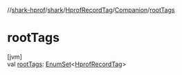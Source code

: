//[shark-hprof](../../../../index.md)/[shark](../../index.md)/[HprofRecordTag](../index.md)/[Companion](index.md)/[rootTags](root-tags.md)

# rootTags

[jvm]\
val [rootTags](root-tags.md): [EnumSet](https://docs.oracle.com/javase/8/docs/api/java/util/EnumSet.html)&lt;[HprofRecordTag](../index.md)&gt;
